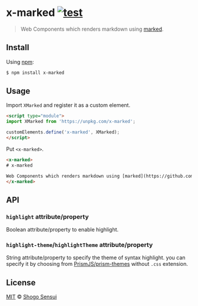# x-marked [![test](https://github.com/1000ch/x-marked/actions/workflows/test.yml/badge.svg)](https://github.com/1000ch/x-marked/actions/workflows/test.yml)

> Web Components which renders markdown using [marked](https://github.com/markedjs/marked).

## Install

Using [npm](https://www.npmjs.org/package/x-marked):

```sh
$ npm install x-marked
```

## Usage

Import `XMarked` and register it as a custom element.

```html
<script type="module">
import XMarked from 'https://unpkg.com/x-marked';

customElements.define('x-marked', XMarked);
</script>
```

Put `<x-marked>`.

```html
<x-marked>
# x-marked

Web Components which renders markdown using [marked](https://github.com/markedjs/marked).
</x-marked>
```

## API

### `highlight` attribute/property

Boolean attribute/property to enable highlight.

### `highlight-theme`/`highlightTheme` attribute/property

String attribute/property to specify the theme of syntax highlight. you can specify it by choosing from [PrismJS/prism-themes](https://github.com/PrismJS/prism-themes/tree/master/themes) without `.css` extension.

## License

[MIT](https://1000ch.mit-license.org) © [Shogo Sensui](https://github.com/1000ch)
